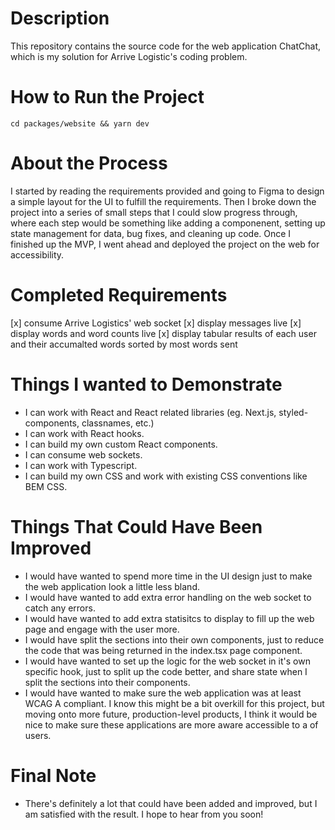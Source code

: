# Description

This repository contains the source code for the web application ChatChat, which is my solution for Arrive Logistic's coding problem.

# How to Run the Project

`cd packages/website && yarn dev`

# About the Process

I started by reading the requirements provided and going to Figma to design a simple layout for the UI to fulfill the requirements. Then I broke down the project into a series of small steps that I could slow progress through, where each step would be something like adding a componenent, setting up state management for data, bug fixes, and cleaning up code. Once I finished up the MVP, I went ahead and deployed the project on the web for accessibility.

# Completed Requirements

[x] consume Arrive Logistics' web socket
[x] display messages live
[x] display words and word counts live
[x] display tabular results of each user and their accumalted words sorted by most words sent

# Things I wanted to Demonstrate

- I can work with React and React related libraries (eg. Next.js, styled-components, classnames, etc.)
- I can work with React hooks.
- I can build my own custom React components.
- I can consume web sockets.
- I can work with Typescript.
- I can build my own CSS and work with existing CSS conventions like BEM CSS.

# Things That Could Have Been Improved

- I would have wanted to spend more time in the UI design just to make the web application look a little less bland.
- I would have wanted to add extra error handling on the web socket to catch any errors.
- I would have wanted to add extra statisitcs to display to fill up the web page and engage with the user more.
- I would have split the sections into their own components, just to reduce the code that was being returned in the index.tsx page component.
- I would have wanted to set up the logic for the web socket in it's own specific hook, just to split up the code better, and share state when I split the sections into their components.
- I would have wanted to make sure the web application was at least WCAG A compliant. I know this might be a bit overkill for this project, but moving onto more future, production-level products, I think it would be nice to make sure these applications are more aware accessible to a of users.

# Final Note

- There's definitely a lot that could have been added and improved, but I am satisfied with the result. I hope to hear from you soon!
